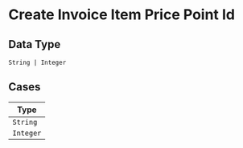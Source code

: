 
# Create Invoice Item Price Point Id

## Data Type

`String | Integer`

## Cases

| Type |
|  --- |
| `String` |
| `Integer` |

